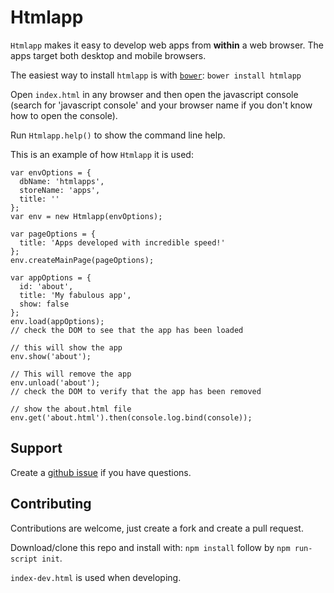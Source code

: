 # Htmlapp

`Htmlapp` makes it easy to develop web apps from **within** a web browser.
The apps target both desktop and mobile browsers.

The easiest way to install `htmlapp` is with [`bower`](http://bower.io):
`bower install htmlapp`

Open `index.html` in any browser and then
open the javascript console (search for 'javascript console' and your browser
name if you don't know how to open the console).

Run `Htmlapp.help()` to show the command line help.

This is an example of how `Htmlapp` it is used:

```
var envOptions = {
  dbName: 'htmlapps',
  storeName: 'apps',
  title: ''
};
var env = new Htmlapp(envOptions);

var pageOptions = {
  title: 'Apps developed with incredible speed!'
};
env.createMainPage(pageOptions);

var appOptions = {
  id: 'about',
  title: 'My fabulous app',
  show: false
};
env.load(appOptions);
// check the DOM to see that the app has been loaded

// this will show the app
env.show('about');

// This will remove the app
env.unload('about');
// check the DOM to verify that the app has been removed

// show the about.html file
env.get('about.html').then(console.log.bind(console));
```

## Support

Create a [github issue](https://github.com/gizur/htmlapp/issues/new) if you
have questions.

## Contributing

Contributions are welcome, just create a fork and create a pull request.

Download/clone this repo and install with: `npm install` follow by
`npm run-script init`.

`index-dev.html` is used when developing.
